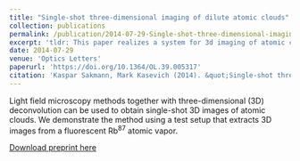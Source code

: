 ```yaml
---
title: "Single-shot three-dimensional imaging of dilute atomic clouds"
collection: publications
permalink: /publication/2014-07-29-Single-shot-three-dimensional-imaging
excerpt: 'tldr: This paper realizes a system for 3d imaging of atomic clouds using a single photograph.'
date: 2014-07-29
venue: 'Optics Letters'
paperurl: 'https://doi.org/10.1364/OL.39.005317'
citation: 'Kaspar Sakmann, Mark Kasevich (2014). &quot;Single-shot three-dimensional imaging of dilute atomic clouds &quot; <i>Optics Letters</i> 18, 5317, Jul 2014.'
---
```

Light field microscopy methods together with three-dimensional (3D) deconvolution can be used to obtain single-shot
3D images of atomic clouds. We demonstrate the method using a test setup that extracts
3D images from a fluorescent Rb<sup>87</sup> atomic vapor.

[Download preprint here](https://arxiv.org/abs/1405.3598)

